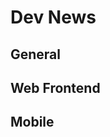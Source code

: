 <script setup>
import { ref } from 'vue';
import NavContainer from '../components/NavContainer.vue';
import newsData from '../assets/news/dev-news.json';

const data = ref(newsData);
</script>

# Dev News

## General

<NavContainer :data="data.general"/>

## Web Frontend

<NavContainer :data="data.webFrontend"/>

## Mobile

<NavContainer :data="data.mobile"/>
